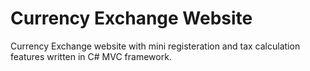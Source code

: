# Currency Exchange Website
Currency Exchange website with mini registeration and tax calculation features written in C# MVC framework. 
